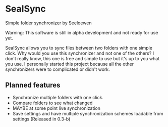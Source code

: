 # SealSync
Simple folder synchronizer by Seeloewen

Warning: This software is still in alpha development and not ready for use yet.

SealSync allows you to sync files between two folders with one simple click. Why would you use this synchronizer and not one of the others? I don't really know, this one is free and simple to use but it's up to you what you use. I personally started this project because all the other synchronizers were to complicated or didn't work.

## Planned features
- Synchronize multiple folders with one click.
- Compare folders to see what changed
- MAYBE at some point live synchronization
- Save settings and have multiple synchronization schemes loadable from settings (Released in 0.3-b)
